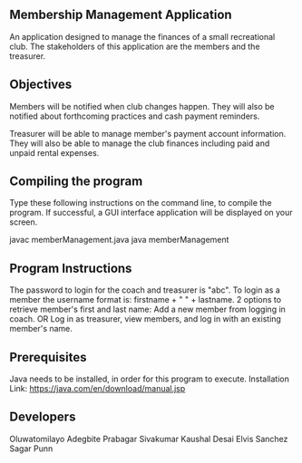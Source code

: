Membership Management Application
-----------------------------------
An application designed to manage the finances of a small
recreational club. The stakeholders of this application are the members and the treasurer.

Objectives
--------------
Members will be notified when club changes happen. They will also be notified about forthcoming practices and cash payment reminders.

Treasurer will be able to manage member's payment account information. They will also be able to manage the club finances including paid and unpaid rental expenses.

Compiling the program
--------------------
Type these following instructions on the command line, to compile the program. If successful, a GUI interface application will be displayed on your screen.

javac memberManagement.java
java memberManagement

Program Instructions
-----------------------
The password to login for the coach and treasurer is "abc".
To login as a member the username format is:
firstname + " " + lastname. 
2 options to retrieve member's first and last name:
Add a new member from logging in coach.
OR
Log in as treasurer, view members, and log in with an existing member's name.

Prerequisites
--------------------
Java needs to be installed, in order for this program to execute.
Installation Link:
https://java.com/en/download/manual.jsp

Developers
--------------
Oluwatomilayo Adegbite
Prabagar Sivakumar
Kaushal Desai
Elvis Sanchez
Sagar Punn

